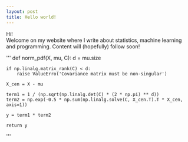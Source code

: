 ```yaml
---
layout: post
title: Hello world!
---
```

Hi!  
Welcome on my website where I write about statistics, machine learning and programming. Content will (hopefully) follow soon!

'''
def norm_pdf(X, mu, C):
    d = mu.size

    if np.linalg.matrix_rank(C) < d:
        raise ValueErro('Covariance matrix must be non-singular')

    X_cen = X - mu

    term1 = 1 / (np.sqrt(np.linalg.det(C) * (2 * np.pi) ** d))
    term2 = np.exp(-0.5 * np.sum(np.linalg.solve(C, X_cen.T).T * X_cen, axis=1))

    y = term1 * term2

    return y
'''
